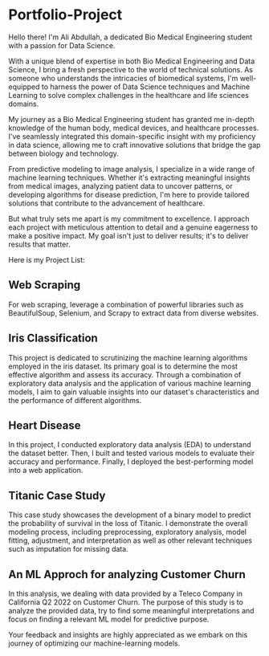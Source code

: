 # Portfolio-Project

Hello there! I'm Ali Abdullah, a dedicated Bio Medical Engineering student with a passion for Data Science.

With a unique blend of expertise in both Bio Medical Engineering and Data Science, I bring a fresh perspective to the world of technical solutions. As someone who understands the intricacies of biomedical systems, I'm well-equipped to harness the power of Data Science techniques and Machine Learning to solve complex challenges in the healthcare and life sciences domains.

My journey as a Bio Medical Engineering student has granted me in-depth knowledge of the human body, medical devices, and healthcare processes. I've seamlessly integrated this domain-specific insight with my proficiency in data science, allowing me to craft innovative solutions that bridge the gap between biology and technology.

From predictive modeling to image analysis, I specialize in a wide range of machine learning techniques. Whether it's extracting meaningful insights from medical images, analyzing patient data to uncover patterns, or developing algorithms for disease prediction, I'm here to provide tailored solutions that contribute to the advancement of healthcare.

But what truly sets me apart is my commitment to excellence. I approach each project with meticulous attention to detail and a genuine eagerness to make a positive impact. My goal isn't just to deliver results; it's to deliver results that matter.

Here is my Project List: 

## Web Scraping
For web scraping, leverage a combination of powerful libraries such as BeautifulSoup, Selenium, and Scrapy to extract data from diverse websites.

## Iris Classification 
This project is dedicated to scrutinizing the machine learning algorithms employed in the iris dataset. Its primary goal is to determine the most effective algorithm and assess its accuracy. Through a combination of exploratory data analysis and the application of various machine learning models, I aim to gain valuable insights into our dataset's characteristics and the performance of different algorithms.

## Heart Disease
In this project, I conducted exploratory data analysis (EDA) to understand the dataset better. Then, I built and tested various models to evaluate their accuracy and performance. Finally, I deployed the best-performing model into a web application.

## Titanic Case Study
This case study showcases the development of a binary model to predict the probability of survival in the loss of Titanic. I demonstrate the overall modeling process, including preprocessing, exploratory analysis, model fitting, adjustment, and interpretation as well as other relevant techniques such as imputation for missing data. 

## An ML Approch for analyzing Customer Churn
In this analysis, we dealing with data provided by a Teleco Company in California Q2 2022 on Customer Churn. The purpose of this study is to analyze the provided data, try to find some meaningful interpretations and focus on finding a relevant ML model for predictive purpose.


Your feedback and insights are highly appreciated as we embark on this journey of optimizing our machine-learning models.
